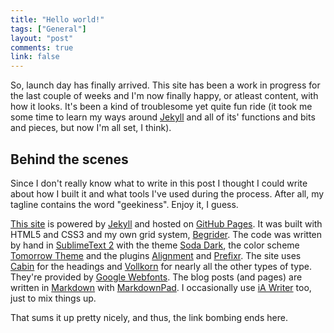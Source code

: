 ```yaml
---
title: "Hello world!"
tags: ["General"]
layout: "post"
comments: true
link: false
---
```


So, launch day has finally arrived. This site has been a work in progress for
the last couple of weeks and I'm now finally happy, or atleast content, with how
it looks. It's been a kind of troublesome yet quite fun ride (it took me some
time to learn my ways around [Jekyll](http://www.jekyllrb.com/) and all of its'
functions and bits and pieces, but now I'm all set, I think).

## Behind the scenes

Since I don't really know what to write in this post I thought I could write
about how I built it and what tools I've used during the process. After all, my
tagline contains the word "geekiness". Enjoy it, I guess.

[This site](http://ellengummesson.com/) is powered by
[Jekyll](http://www.jekyllrb.com/) and hosted on [GitHub
Pages](http://pages.github.com/). It was built with HTML5 and CSS3 and my own
grid system, [Begrider](/projects/begrider). The code was written by hand in
[SublimeText 2](http://www.sublimetext.com/) with the theme [Soda
Dark](https://github.com/buymeasoda/soda-theme/), the color scheme [Tomorrow
Theme](https://github.com/chriskempson/tomorrow-theme) and the plugins
[Alignment](http://wbond.net/sublime_packages/alignment/) and
[Prefixr](http://wbond.net/sublime_packages/prefixr). The site uses
[Cabin](http://www.google.com/webfonts/specimen/Cabin) for the headings and
[Vollkorn](http://www.google.com/webfonts/specimen/Vollkorn) for nearly all the
other types of type. They're provided by [Google
Webfonts](http://www.google.com/webfonts). The blog posts (and pages) are
written in [Markdown](http://http://daringfireball.net/projects/markdown/) with
[MarkdownPad](http://www.markdownpad.com/). I occasionally use [iA
Writer](http://www.iawriter.com/) too, just to mix things up.

That sums it up pretty nicely, and thus, the link bombing ends here.
